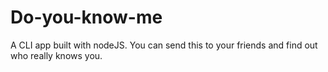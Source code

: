 # Do-you-know-me
A CLI app built with nodeJS. You can send this to your friends and find out who really knows you.
